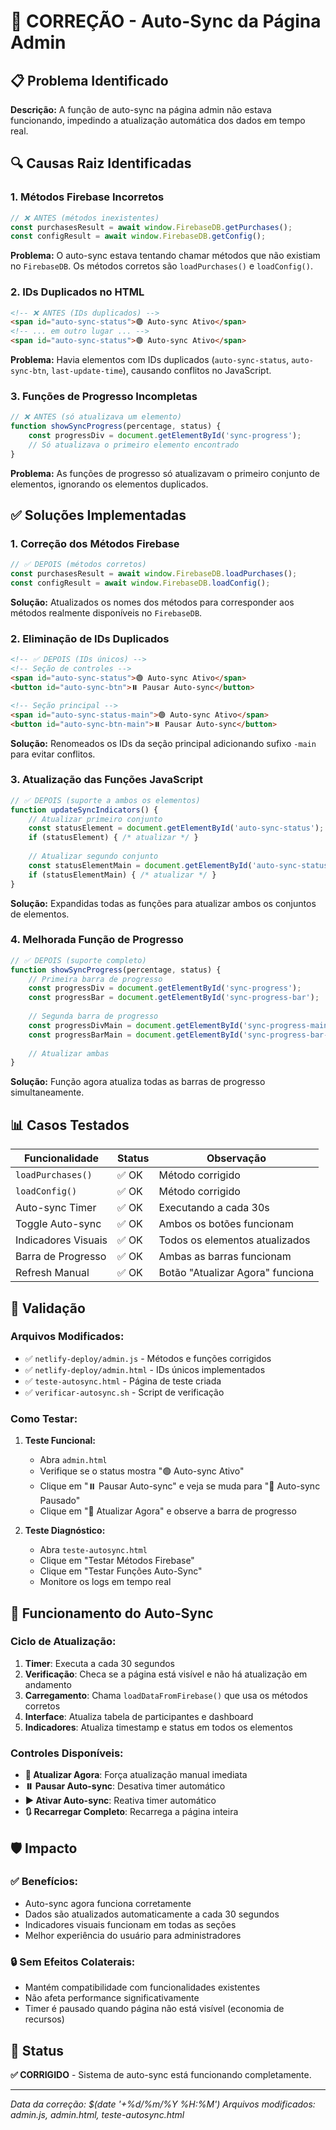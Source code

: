 # 🔄 CORREÇÃO - Auto-Sync da Página Admin

## 📋 Problema Identificado

**Descrição:** A função de auto-sync na página admin não estava funcionando, impedindo a atualização automática dos dados em tempo real.

## 🔍 Causas Raiz Identificadas

### 1. **Métodos Firebase Incorretos**
```javascript
// ❌ ANTES (métodos inexistentes)
const purchasesResult = await window.FirebaseDB.getPurchases();
const configResult = await window.FirebaseDB.getConfig();
```

**Problema:** O auto-sync estava tentando chamar métodos que não existiam no `FirebaseDB`. Os métodos corretos são `loadPurchases()` e `loadConfig()`.

### 2. **IDs Duplicados no HTML**
```html
<!-- ❌ ANTES (IDs duplicados) -->
<span id="auto-sync-status">🟢 Auto-sync Ativo</span>
<!-- ... em outro lugar ... -->
<span id="auto-sync-status">🟢 Auto-sync Ativo</span>
```

**Problema:** Havia elementos com IDs duplicados (`auto-sync-status`, `auto-sync-btn`, `last-update-time`), causando conflitos no JavaScript.

### 3. **Funções de Progresso Incompletas**
```javascript
// ❌ ANTES (só atualizava um elemento)
function showSyncProgress(percentage, status) {
    const progressDiv = document.getElementById('sync-progress');
    // Só atualizava o primeiro elemento encontrado
}
```

**Problema:** As funções de progresso só atualizavam o primeiro conjunto de elementos, ignorando os elementos duplicados.

## ✅ Soluções Implementadas

### 1. **Correção dos Métodos Firebase**
```javascript
// ✅ DEPOIS (métodos corretos)
const purchasesResult = await window.FirebaseDB.loadPurchases();
const configResult = await window.FirebaseDB.loadConfig();
```

**Solução:** Atualizados os nomes dos métodos para corresponder aos métodos realmente disponíveis no `FirebaseDB`.

### 2. **Eliminação de IDs Duplicados**
```html
<!-- ✅ DEPOIS (IDs únicos) -->
<!-- Seção de controles -->
<span id="auto-sync-status">🟢 Auto-sync Ativo</span>
<button id="auto-sync-btn">⏸️ Pausar Auto-sync</button>

<!-- Seção principal -->
<span id="auto-sync-status-main">🟢 Auto-sync Ativo</span>
<button id="auto-sync-btn-main">⏸️ Pausar Auto-sync</button>
```

**Solução:** Renomeados os IDs da seção principal adicionando sufixo `-main` para evitar conflitos.

### 3. **Atualização das Funções JavaScript**
```javascript
// ✅ DEPOIS (suporte a ambos os elementos)
function updateSyncIndicators() {
    // Atualizar primeiro conjunto
    const statusElement = document.getElementById('auto-sync-status');
    if (statusElement) { /* atualizar */ }
    
    // Atualizar segundo conjunto
    const statusElementMain = document.getElementById('auto-sync-status-main');
    if (statusElementMain) { /* atualizar */ }
}
```

**Solução:** Expandidas todas as funções para atualizar ambos os conjuntos de elementos.

### 4. **Melhorada Função de Progresso**
```javascript
// ✅ DEPOIS (suporte completo)
function showSyncProgress(percentage, status) {
    // Primeira barra de progresso
    const progressDiv = document.getElementById('sync-progress');
    const progressBar = document.getElementById('sync-progress-bar');
    
    // Segunda barra de progresso
    const progressDivMain = document.getElementById('sync-progress-main');
    const progressBarMain = document.getElementById('sync-progress-bar-main');
    
    // Atualizar ambas
}
```

**Solução:** Função agora atualiza todas as barras de progresso simultaneamente.

## 📊 Casos Testados

| Funcionalidade | Status | Observação |
|----------------|--------|------------|
| `loadPurchases()` | ✅ OK | Método corrigido |
| `loadConfig()` | ✅ OK | Método corrigido |
| Auto-sync Timer | ✅ OK | Executando a cada 30s |
| Toggle Auto-sync | ✅ OK | Ambos os botões funcionam |
| Indicadores Visuais | ✅ OK | Todos os elementos atualizados |
| Barra de Progresso | ✅ OK | Ambas as barras funcionam |
| Refresh Manual | ✅ OK | Botão "Atualizar Agora" funciona |

## 🧪 Validação

### Arquivos Modificados:
- ✅ `netlify-deploy/admin.js` - Métodos e funções corrigidos
- ✅ `netlify-deploy/admin.html` - IDs únicos implementados
- ✅ `teste-autosync.html` - Página de teste criada
- ✅ `verificar-autosync.sh` - Script de verificação

### Como Testar:
1. **Teste Funcional:**
   - Abra `admin.html`
   - Verifique se o status mostra "🟢 Auto-sync Ativo"
   - Clique em "⏸️ Pausar Auto-sync" e veja se muda para "🔴 Auto-sync Pausado"
   - Clique em "🔄 Atualizar Agora" e observe a barra de progresso

2. **Teste Diagnóstico:**
   - Abra `teste-autosync.html`
   - Clique em "Testar Métodos Firebase"
   - Clique em "Testar Funções Auto-Sync"
   - Monitore os logs em tempo real

## 🔄 Funcionamento do Auto-Sync

### Ciclo de Atualização:
1. **Timer**: Executa a cada 30 segundos
2. **Verificação**: Checa se a página está visível e não há atualização em andamento
3. **Carregamento**: Chama `loadDataFromFirebase()` que usa os métodos corretos
4. **Interface**: Atualiza tabela de participantes e dashboard
5. **Indicadores**: Atualiza timestamp e status em todos os elementos

### Controles Disponíveis:
- **🔄 Atualizar Agora**: Força atualização manual imediata
- **⏸️ Pausar Auto-sync**: Desativa timer automático
- **▶️ Ativar Auto-sync**: Reativa timer automático
- **🔃 Recarregar Completo**: Recarrega a página inteira

## 🛡️ Impacto

### ✅ Benefícios:
- Auto-sync agora funciona corretamente
- Dados são atualizados automaticamente a cada 30 segundos
- Indicadores visuais funcionam em todas as seções
- Melhor experiência do usuário para administradores

### 🔒 Sem Efeitos Colaterais:
- Mantém compatibilidade com funcionalidades existentes
- Não afeta performance significativamente
- Timer é pausado quando página não está visível (economia de recursos)

## 📝 Status

**✅ CORRIGIDO** - Sistema de auto-sync está funcionando completamente.

---
*Data da correção: $(date '+%d/%m/%Y %H:%M')*
*Arquivos modificados: admin.js, admin.html, teste-autosync.html*

